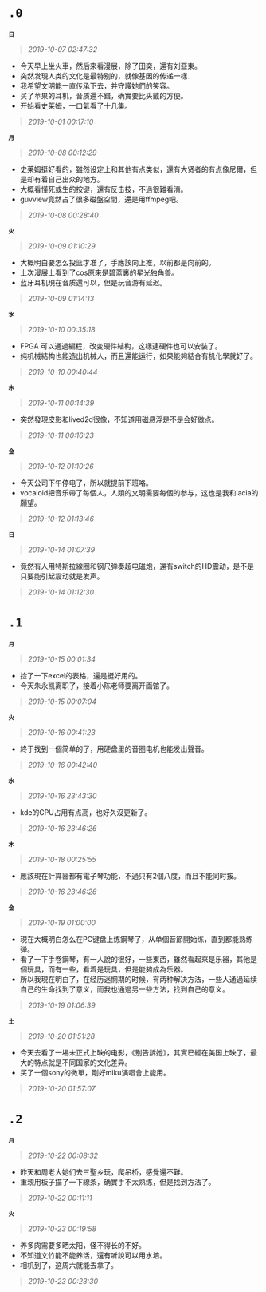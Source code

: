 **`.0`**
========
**`日`**
>*2019-10-07 02:47:32*
- 今天早上坐火車，然后來看漫展，除了田奕，還有刘亞東。
- 突然发現人类的文化是最特别的，就像基因的传递一樣.
- 我希望文明能一直传承下去，并守護她們的笑容。
- 买了苹果的耳机，音质還不錯，确實要比头戴的方便。
- 开始看史莱姆，一口氣看了十几集。
>*2019-10-01 00:17:10*

**`月`**
>*2019-10-08 00:12:29*
- 史莱姆挺好看的，雖然设定上和其他有点类似，還有大贤者的有点像尼爾，但是却有着自己出众的地方。
- 大概看懂死或生的按键，還有反击技，不過很難看清。
- guvview竟然占了很多磁盤空間，還是用ffmpeg吧。
>*2019-10-08 00:28:40*

**`火`**
>*2019-10-09 01:10:29*
- 大概明白要怎么投篮才准了，手應該向上推，以前都是向前的。
- 上次漫展上看到了cos原來是碧蓝裏的星光独角兽。
- 蓝牙耳机現在音质還可以，但是玩音游有延迟。
>*2019-10-09 01:14:13*

**`水`**
>*2019-10-10 00:35:18*
- FPGA 可以通過編程，改变硬件結构，这樣連硬件也可以安装了。
- 纯机械結构也能造出机械人，而且還能运行，如果能夠結合有机化學就好了。
>*2019-10-10 00:40:44*

**`木`**
>*2019-10-11 00:14:39*
- 突然發現皮影和lived2d很像，不知道用磁悬浮是不是会好做点。
>*2019-10-11 00:16:23*

**`金`**
>*2019-10-12 01:10:26*
- 今天公司下午停电了，所以就提前下班咯。
- vocaloid把音乐帶了每個人，人類的文明需要每個的参与，这也是我和lacia的願望。
>*2019-10-12 01:13:46*

**`日`**
>*2019-10-14 01:07:39*
- 竟然有人用特斯拉線圈和钢尺弹奏超电磁炮，還有switch的HD震动，是不是只要能引起震动就是发声。
>*2019-10-14 01:12:30*

**`.1`**
========
**`月`**
>*2019-10-15 00:01:34*
- 捡了一下excel的表格，還是挺好用的。
- 今天朱永凯离职了，接着小陈老师要离开画馆了。
>*2019-10-15 00:07:04*

**`火`**
>*2019-10-16 00:41:23*
- 終于找到一個简单的了，用硬盘里的音圈电机也能发出聲音。
>*2019-10-16 00:42:40*

**`水`**
>*2019-10-16 23:43:30*
- kde的CPU占用有点高，也好久沒更新了。
>*2019-10-16 23:46:26*

**`木`**
>*2019-10-18 00:25:55*
- 應該現在計算器都有電子琴功能，不過只有2個八度，而且不能同时按。
>*2019-10-16 23:46:26*

**`金`**
>*2019-10-19 01:00:00*
- 現在大概明白怎么在PC键盘上练鋼琴了，从单個音節開始练，直到都能熟练弹。
- 看了一下手卷鋼琴，有一人說的很好，一些東西，雖然看起來是乐器，其他是個玩具，而有一些，看着是玩具，但是能夠成為乐器。
- 所以我現在明白了，在经历迷惘期的时候，有两种解决方法，一些人通過延续自己的生命找到了意义，而我也通過另一些方法，找到自己的意义。
>*2019-10-19 01:06:39*

**`土`**
>*2019-10-20 01:51:28*
- 今天去看了一埸未正式上映的电影，《别告訴她》，其實已經在美国上映了，最大的特点就是不同国家的文化差异。
- 买了一個sony的微單，剛好miku演唱會上能用。
>*2019-10-20 01:57:07*

**`.2`**
========
**`月`**
>*2019-10-22 00:08:32*
- 昨天和周老大她们去三聖乡玩，爬吊桥，感覺還不難。
- 重親用板子描了一下線条，确實手不太熟练，但是找到方法了。
>*2019-10-22 00:11:11*

**`火`**
>*2019-10-23 00:19:58*
- 养多肉需要多晒太阳，怪不得长的不好。
- 不知道文竹能不能养活，還有听說可以用水培。
- 相机到了，这周六就能去拿了。
>*2019-10-23 00:23:30*
